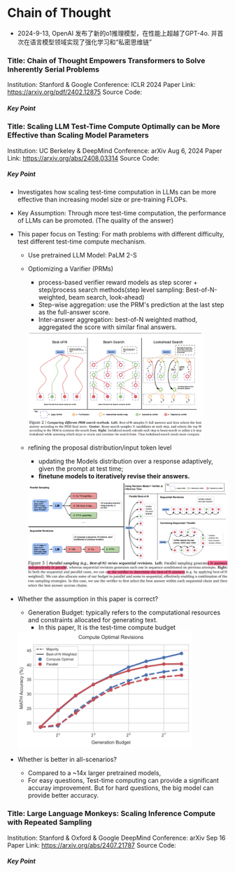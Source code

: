 # Chain of Thought
- 2024-9-13, OpenAI 发布了新的o1推理模型，在性能上超越了GPT-4o. 并首次在语言模型领域实现了强化学习和“私密思维链”

### Title: Chain of Thought Empowers Transformers to Solve Inherently Serial Problems
Institution: Stanford & Google
Conference: ICLR 2024
Paper Link: https://arxiv.org/pdf/2402.12875
Source Code: 

##### Key Point


### Title: Scaling LLM Test-Time Compute Optimally can be More Effective than Scaling Model Parameters 
Institution: UC Berkeley & DeepMind
Conference: arXiv Aug 6, 2024
Paper Link: https://arxiv.org/abs/2408.03314
Source Code:

##### Key Point
- Investigates how scaling test-time computation in LLMs can be more effective than increasing model size or pre-training FLOPs.
- Key Assumption: Through more test-time computation, the performance of LLMs can be promoted. (The quality of the answer)

- This paper focus on Testing: For math problems with different difficulty, test different test-time compute mechanism.
    - Use pretrained LLM Model: PaLM 2-S
    - Optiomizing a Varifier (PRMs)
        - process-based verifier reward models as step scorer + step/process search methods(step level sampling: Best-of-N-weighted, beam search, look-ahead)
        - Step-wise aggregation: use the PRM's prediction at the last step as the full-answer score.
        - Inter-answer aggregation: best-of-N weighted mathod, aggregated the score with similar final answers.
        
        <img src="./pictures/Scaling-LLM-figure2.png" width=400>

    - refining the proposal distribution/input token level
        - updating the Models distribution over a response adaptively, given the prompt at test time;
        - **finetune models to iteratively revise their answers.**

        <img src="./pictures/Scaling-LLM-figure3.png" width=600>

- Whether the assumption in this paper is correct?
    - Generation Budget: typically refers to the computational resources and constraints allocated for generating text.
        - In this paper, It is the test-time compute budget

    <img src="./pictures/Scaling-LLM-figure1-left_top.png" width=400>

- Whether is better in all-scenarios?
    - Compared to a ~14x larger pretrained models,
    - For easy questions, Test-time computing can provide a significant accuray improvement. But for hard questions, the big model can provide better accuracy. 

### Title: Large Language Monkeys: Scaling Inference Compute with Repeated Sampling
Institution: Stanford & Oxford & Google DeepMind
Conference: arXiv Sep 16
Paper Link: https://arxiv.org/abs/2407.21787
Source Code:

##### Key Point 
